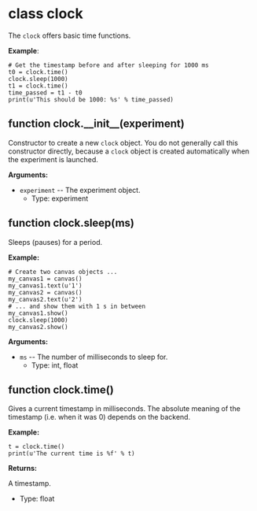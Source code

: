 <div class="ClassDoc YAMLDoc" id="clock" markdown="1">

# class __clock__

The `clock` offers basic time functions.

__Example__:

~~~ .python
# Get the timestamp before and after sleeping for 1000 ms
t0 = clock.time()
clock.sleep(1000)
t1 = clock.time()
time_passed = t1 - t0
print(u'This should be 1000: %s' % time_passed)
~~~

<div class="FunctionDoc YAMLDoc" id="clock-__init__" markdown="1">

## function __clock\.\_\_init\_\___\(experiment\)

Constructor to create a new `clock` object. You do not generally call this constructor directly, because a `clock` object is created automatically when the experiment is launched.

__Arguments:__

- `experiment` -- The experiment object.
	- Type: experiment

</div>

[clock.__init__]: #clock-__init__
[__init__]: #clock-__init__

<div class="FunctionDoc YAMLDoc" id="clock-sleep" markdown="1">

## function __clock\.sleep__\(ms\)

Sleeps (pauses) for a period.

__Example:__

~~~ .python
# Create two canvas objects ...
my_canvas1 = canvas()
my_canvas1.text(u'1')
my_canvas2 = canvas()
my_canvas2.text(u'2')
# ... and show them with 1 s in between
my_canvas1.show()
clock.sleep(1000)
my_canvas2.show()
~~~

__Arguments:__

- `ms` -- The number of milliseconds to sleep for.
	- Type: int, float

</div>

[clock.sleep]: #clock-sleep
[sleep]: #clock-sleep

<div class="FunctionDoc YAMLDoc" id="clock-time" markdown="1">

## function __clock\.time__\(\)

Gives a current timestamp in milliseconds. The absolute meaning of the timestamp (i.e. when it was 0) depends on the backend.

__Example:__

~~~ .python
t = clock.time()
print(u'The current time is %f' % t)
~~~

__Returns:__

A timestamp.

- Type: float

</div>

[clock.time]: #clock-time
[time]: #clock-time

</div>

[clock]: #clock

